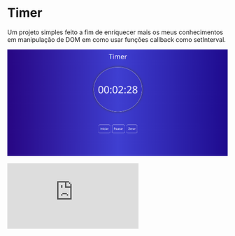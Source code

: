 # Timer
Um projeto simples feito a fim de enriquecer mais os meus conhecimentos em manipulação de DOM em como usar funções callback como setInterval.

![screencapture-127-0-0-1-5500-index-html-2021-10-27-19_40_42](https://github.com/franSborges/Timer/blob/main/foto-timer.png)


![App Screenshot](https://chrome-extension://bpconcjcammlapcogcnnelfmaeghhagj/edit.html?video#)


